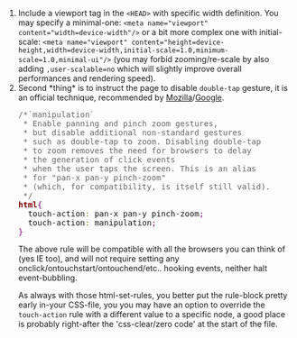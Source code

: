 <ol>
<li>
Include a viewport tag in the <code>&ltHEAD&gt;</code> with specific width definition.
You may specify a minimal-one: <code>&lt;meta name="viewport" content="width=device-width"/&gt;</code>
or a bit more complex one with initial-scale: <code>&lt;meta name="viewport" content="height=device-height,width=device-width,initial-scale=1.0,minimum-scale=1.0,minimal-ui"/&gt;</code> (you may forbid zooming/re-scale by also adding <code>,user-scalable=no</code> which will slightly improve overall performances and rendering speed).
</li>
<li>
Second *thing* is to instruct the page to disable <code>double-tap</code> gesture, it is an official technique, recommended by <a href="https://developer.mozilla.org/en-US/docs/Web/CSS/touch-action" target="_blank">Mozilla</a>/<a href="https://developers.google.com/web/updates/2013/12/300ms-tap-delay-gone-away" target="_blank">Google</a>.
<pre>
<span style='color:#696969; '>/*`manipulation`</span>
<span style='color:#696969; '>&#xa0;* Enable panning and pinch zoom gestures, </span>
<span style='color:#696969; '>&#xa0;* but disable additional non-standard gestures</span>
<span style='color:#696969; '>&#xa0;* such as double-tap to zoom. Disabling double-tap </span>
<span style='color:#696969; '>&#xa0;* to zoom removes the need for browsers to delay </span>
<span style='color:#696969; '>&#xa0;* the generation of click events</span>
<span style='color:#696969; '>&#xa0;* when the user taps the screen. This is an alias </span>
<span style='color:#696969; '>&#xa0;* for "pan-x pan-y pinch-zoom"</span>
<span style='color:#696969; '>&#xa0;* (which, for compatibility, is itself still valid).</span>
<span style='color:#696969; '>&#xa0;*/</span>
<span style='color:#800000; font-weight:bold; '>html</span><span style='color:#800080; '>{</span>
  touch-action<span style='color:#808030; '>:</span> pan-x pan-y pinch-zoom<span style='color:#800080; '>;</span>
  touch-action<span style='color:#808030; '>:</span> manipulation<span style='color:#800080; '>;</span>
<span style='color:#800080; '>}</span>
</pre>

The above rule will be compatible with all the browsers you can think of (yes IE too), and will not require setting any onclick/ontouchstart/ontouchend/etc.. hooking events, neither halt event-bubbling.

As always with those html-set-rules, you better put the rule-block pretty early in-your CSS-file, you you may have an option to override the <code>touch-action</code> rule with a different value to a specific node, a good place is probably right-after the 'css-clear/zero code' at the start of the file.
</li>
</ol>

